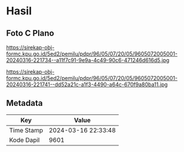 # Hasil

## Foto C Plano

https://sirekap-obj-formc.kpu.go.id/5ed2/pemilu/pdpr/96/05/07/20/05/9605072005001-20240316-221734--a11f7c91-9e9a-4c49-90c6-471246d616d5.jpg

https://sirekap-obj-formc.kpu.go.id/5ed2/pemilu/pdpr/96/05/07/20/05/9605072005001-20240316-221741--dd52a21c-a1f3-4490-a64c-670f9a80ba11.jpg


## Metadata

| Key        | Value               |
| ---------- | ------------------- |
| Time Stamp | 2024-03-16 22:33:48 |
| Kode Dapil | 9601                |



